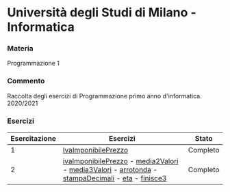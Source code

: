 # Università degli Studi di Milano - Informatica

### Materia
Programmazione 1

### Commento
Raccolta degli esercizi di Programmazione primo anno d'informatica. 2020/2021

### Esercizi

Esercitazione | Esercizi | Stato
------------- | -------- | -----
1 | [IvaImponibilePrezzo](https://github.com/viac92/Uni_Programmazione1_GoEsercizi/blob/main/01_Esercitazione/IvaImponibilePrezzo.go) | Completo
2 | [ivaImponibilePrezzo](https://github.com/viac92/Uni_Programmazione1_GoEsercizi/blob/main/02_Esercitazione/01_ivaImponibiilePrezzo/ivaImponibilePrezzo.go) - [media2Valori](https://github.com/viac92/Uni_Programmazione1_GoEsercizi/blob/main/02_Esercitazione/02_media2Valori/media2Valori.go) - [media3Valori](https://github.com/viac92/Uni_Programmazione1_GoEsercizi/blob/main/02_Esercitazione/03_media3Valori/media3Valori.go) - [arrotonda](https://github.com/viac92/Uni_Programmazione1_GoEsercizi/blob/main/02_Esercitazione/04_arrotonda/arrotonda.go) - [stampaDecimali](https://github.com/viac92/Uni_Programmazione1_GoEsercizi/blob/main/02_Esercitazione/05_stampaDecimali/stampaDecimali.go) - [eta](https://github.com/viac92/Uni_Programmazione1_GoEsercizi/blob/main/02_Esercitazione/06_eta/eta.go) - [finisce3](https://github.com/viac92/Uni_Programmazione1_GoEsercizi/tree/main/02_Esercitazione/07_finisce3) | Completo
